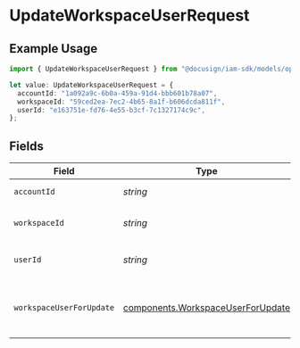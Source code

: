 # UpdateWorkspaceUserRequest

## Example Usage

```typescript
import { UpdateWorkspaceUserRequest } from "@docusign/iam-sdk/models/operations";

let value: UpdateWorkspaceUserRequest = {
  accountId: "1a092a9c-6b0a-459a-91d4-bbb601b78a07",
  workspaceId: "59ced2ea-7ec2-4b65-8a1f-b606dcda811f",
  userId: "e163751e-fd76-4e55-b3cf-7c1327174c9c",
};
```

## Fields

| Field                                                                                  | Type                                                                                   | Required                                                                               | Description                                                                            |
| -------------------------------------------------------------------------------------- | -------------------------------------------------------------------------------------- | -------------------------------------------------------------------------------------- | -------------------------------------------------------------------------------------- |
| `accountId`                                                                            | *string*                                                                               | :heavy_check_mark:                                                                     | The ID of the account                                                                  |
| `workspaceId`                                                                          | *string*                                                                               | :heavy_check_mark:                                                                     | The ID of the workspace                                                                |
| `userId`                                                                               | *string*                                                                               | :heavy_check_mark:                                                                     | The ID of the user to update                                                           |
| `workspaceUserForUpdate`                                                               | [components.WorkspaceUserForUpdate](../../models/components/workspaceuserforupdate.md) | :heavy_minus_sign:                                                                     | The user details to update to including the RoleId                                     |